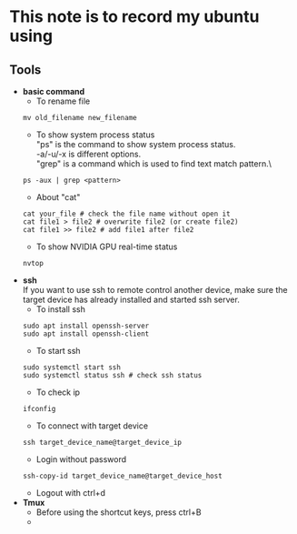# This note is to record my ubuntu using

## Tools
* **basic command**
    * To rename file
    ```shell
    mv old_filename new_filename
    ```
    * To show system process status\
    "ps" is the command to show system process status.\
    -a/-u/-x is different options.\
    "grep" is a command which is used to find text match pattern.\
    ```shell
    ps -aux | grep <pattern>
    ```
    * About "cat"
    ```shell
    cat your_file # check the file name without open it
    cat file1 > file2 # overwrite file2 (or create file2)
    cat file1 >> file2 # add file1 after file2
    ```
    * To show NVIDIA GPU real-time status
    ```shell
    nvtop
    ```
* **ssh**\
    If you want to use ssh to remote control another device, make sure the target device has already installed and started ssh server.
    * To install ssh
    ```shell
    sudo apt install openssh-server
    sudo apt install openssh-client
    ```
    * To start ssh
    ```shell
    sudo systemctl start ssh
    sudo systemctl status ssh # check ssh status
    ```
    * To check ip
    ```shell
    ifconfig
    ```
    * To connect with target device
    ```shell
    ssh target_device_name@target_device_ip
    ```
    * Login without password
    ```shell
    ssh-copy-id target_device_name@target_device_host
    ```
    * Logout with ctrl+d
* **Tmux**
    * Before using the shortcut keys, press ctrl+B
    * 










